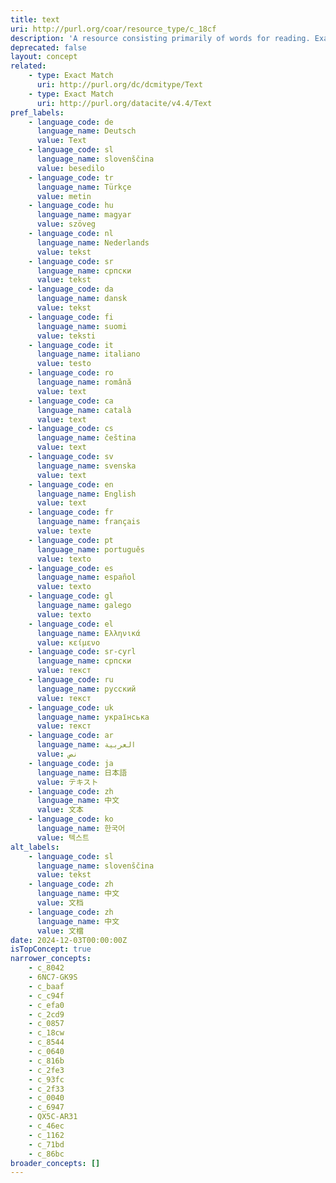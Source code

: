 ```yaml
---
title: text
uri: http://purl.org/coar/resource_type/c_18cf
description: 'A resource consisting primarily of words for reading. Examples include books, letters, dissertations, poems, newspapers, articles, archives of mailing lists. Note that facsimiles or images of texts are still of the genre Text. [Source: http://purl.org/dc/dcmitype/Text]'
deprecated: false
layout: concept
related:
    - type: Exact Match
      uri: http://purl.org/dc/dcmitype/Text
    - type: Exact Match
      uri: http://purl.org/datacite/v4.4/Text
pref_labels:
    - language_code: de
      language_name: Deutsch
      value: Text
    - language_code: sl
      language_name: slovenščina
      value: besedilo
    - language_code: tr
      language_name: Türkçe
      value: metin
    - language_code: hu
      language_name: magyar
      value: szöveg
    - language_code: nl
      language_name: Nederlands
      value: tekst
    - language_code: sr
      language_name: српски
      value: tekst
    - language_code: da
      language_name: dansk
      value: tekst
    - language_code: fi
      language_name: suomi
      value: teksti
    - language_code: it
      language_name: italiano
      value: testo
    - language_code: ro
      language_name: română
      value: text
    - language_code: ca
      language_name: català
      value: text
    - language_code: cs
      language_name: čeština
      value: text
    - language_code: sv
      language_name: svenska
      value: text
    - language_code: en
      language_name: English
      value: text
    - language_code: fr
      language_name: français
      value: texte
    - language_code: pt
      language_name: português
      value: texto
    - language_code: es
      language_name: español
      value: texto
    - language_code: gl
      language_name: galego
      value: texto
    - language_code: el
      language_name: Ελληνικά
      value: κείμενο
    - language_code: sr-cyrl
      language_name: српски
      value: текст
    - language_code: ru
      language_name: русский
      value: текст
    - language_code: uk
      language_name: українська
      value: текст
    - language_code: ar
      language_name: العربية
      value: نص
    - language_code: ja
      language_name: 日本語
      value: テキスト
    - language_code: zh
      language_name: 中文
      value: 文本
    - language_code: ko
      language_name: 한국어
      value: 텍스트
alt_labels:
    - language_code: sl
      language_name: slovenščina
      value: tekst
    - language_code: zh
      language_name: 中文
      value: 文档
    - language_code: zh
      language_name: 中文
      value: 文檔
date: 2024-12-03T00:00:00Z
isTopConcept: true
narrower_concepts:
    - c_8042
    - 6NC7-GK9S
    - c_baaf
    - c_c94f
    - c_efa0
    - c_2cd9
    - c_0857
    - c_18cw
    - c_8544
    - c_0640
    - c_816b
    - c_2fe3
    - c_93fc
    - c_2f33
    - c_0040
    - c_6947
    - QX5C-AR31
    - c_46ec
    - c_1162
    - c_71bd
    - c_86bc
broader_concepts: []
---
```


